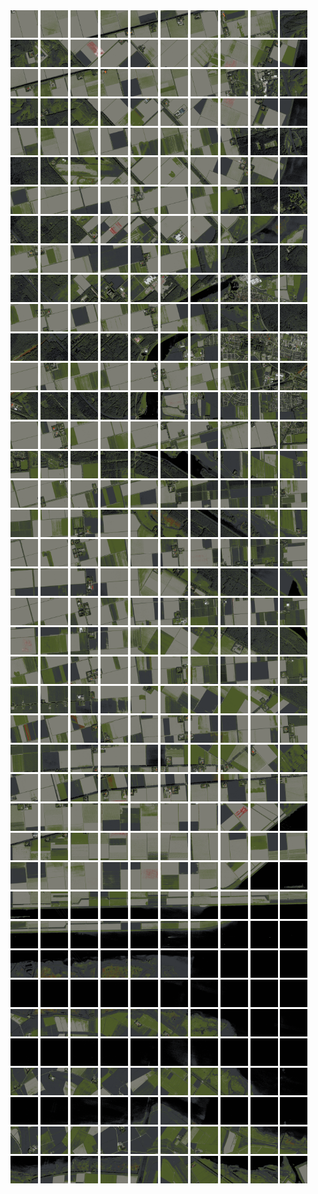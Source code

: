 <html>
<div>
<img src="https://github.com/HakkaTjakka/NL_TILE_MAP/blob/main/18/634/-1056/r.6340.-10560.png" height="44" width="44">
<img src="https://github.com/HakkaTjakka/NL_TILE_MAP/blob/main/18/634/-1056/r.6341.-10560.png" height="44" width="44">
<img src="https://github.com/HakkaTjakka/NL_TILE_MAP/blob/main/18/634/-1056/r.6342.-10560.png" height="44" width="44">
<img src="https://github.com/HakkaTjakka/NL_TILE_MAP/blob/main/18/634/-1056/r.6343.-10560.png" height="44" width="44">
<img src="https://github.com/HakkaTjakka/NL_TILE_MAP/blob/main/18/634/-1056/r.6344.-10560.png" height="44" width="44">
<img src="https://github.com/HakkaTjakka/NL_TILE_MAP/blob/main/18/634/-1056/r.6345.-10560.png" height="44" width="44">
<img src="https://github.com/HakkaTjakka/NL_TILE_MAP/blob/main/18/634/-1056/r.6346.-10560.png" height="44" width="44">
<img src="https://github.com/HakkaTjakka/NL_TILE_MAP/blob/main/18/634/-1056/r.6347.-10560.png" height="44" width="44">
<img src="https://github.com/HakkaTjakka/NL_TILE_MAP/blob/main/18/634/-1056/r.6348.-10560.png" height="44" width="44">
<img src="https://github.com/HakkaTjakka/NL_TILE_MAP/blob/main/18/634/-1056/r.6349.-10560.png" height="44" width="44">
<img src="https://github.com/HakkaTjakka/NL_TILE_MAP/blob/main/18/635/-1056/r.6350.-10560.png" height="44" width="44">
<img src="https://github.com/HakkaTjakka/NL_TILE_MAP/blob/main/18/635/-1056/r.6351.-10560.png" height="44" width="44">
<img src="https://github.com/HakkaTjakka/NL_TILE_MAP/blob/main/18/635/-1056/r.6352.-10560.png" height="44" width="44">
<img src="https://github.com/HakkaTjakka/NL_TILE_MAP/blob/main/18/635/-1056/r.6353.-10560.png" height="44" width="44">
<img src="https://github.com/HakkaTjakka/NL_TILE_MAP/blob/main/18/635/-1056/r.6354.-10560.png" height="44" width="44">
<img src="https://github.com/HakkaTjakka/NL_TILE_MAP/blob/main/18/635/-1056/r.6355.-10560.png" height="44" width="44">
<img src="https://github.com/HakkaTjakka/NL_TILE_MAP/blob/main/18/635/-1056/r.6356.-10560.png" height="44" width="44">
<img src="https://github.com/HakkaTjakka/NL_TILE_MAP/blob/main/18/635/-1056/r.6357.-10560.png" height="44" width="44">
<img src="https://github.com/HakkaTjakka/NL_TILE_MAP/blob/main/18/635/-1056/r.6358.-10560.png" height="44" width="44">
<img src="https://github.com/HakkaTjakka/NL_TILE_MAP/blob/main/18/635/-1056/r.6359.-10560.png" height="44" width="44">
<br>
<img src="https://github.com/HakkaTjakka/NL_TILE_MAP/blob/main/18/634/-1056/r.6340.-10559.png" height="44" width="44">
<img src="https://github.com/HakkaTjakka/NL_TILE_MAP/blob/main/18/634/-1056/r.6341.-10559.png" height="44" width="44">
<img src="https://github.com/HakkaTjakka/NL_TILE_MAP/blob/main/18/634/-1056/r.6342.-10559.png" height="44" width="44">
<img src="https://github.com/HakkaTjakka/NL_TILE_MAP/blob/main/18/634/-1056/r.6343.-10559.png" height="44" width="44">
<img src="https://github.com/HakkaTjakka/NL_TILE_MAP/blob/main/18/634/-1056/r.6344.-10559.png" height="44" width="44">
<img src="https://github.com/HakkaTjakka/NL_TILE_MAP/blob/main/18/634/-1056/r.6345.-10559.png" height="44" width="44">
<img src="https://github.com/HakkaTjakka/NL_TILE_MAP/blob/main/18/634/-1056/r.6346.-10559.png" height="44" width="44">
<img src="https://github.com/HakkaTjakka/NL_TILE_MAP/blob/main/18/634/-1056/r.6347.-10559.png" height="44" width="44">
<img src="https://github.com/HakkaTjakka/NL_TILE_MAP/blob/main/18/634/-1056/r.6348.-10559.png" height="44" width="44">
<img src="https://github.com/HakkaTjakka/NL_TILE_MAP/blob/main/18/634/-1056/r.6349.-10559.png" height="44" width="44">
<img src="https://github.com/HakkaTjakka/NL_TILE_MAP/blob/main/18/635/-1056/r.6350.-10559.png" height="44" width="44">
<img src="https://github.com/HakkaTjakka/NL_TILE_MAP/blob/main/18/635/-1056/r.6351.-10559.png" height="44" width="44">
<img src="https://github.com/HakkaTjakka/NL_TILE_MAP/blob/main/18/635/-1056/r.6352.-10559.png" height="44" width="44">
<img src="https://github.com/HakkaTjakka/NL_TILE_MAP/blob/main/18/635/-1056/r.6353.-10559.png" height="44" width="44">
<img src="https://github.com/HakkaTjakka/NL_TILE_MAP/blob/main/18/635/-1056/r.6354.-10559.png" height="44" width="44">
<img src="https://github.com/HakkaTjakka/NL_TILE_MAP/blob/main/18/635/-1056/r.6355.-10559.png" height="44" width="44">
<img src="https://github.com/HakkaTjakka/NL_TILE_MAP/blob/main/18/635/-1056/r.6356.-10559.png" height="44" width="44">
<img src="https://github.com/HakkaTjakka/NL_TILE_MAP/blob/main/18/635/-1056/r.6357.-10559.png" height="44" width="44">
<img src="https://github.com/HakkaTjakka/NL_TILE_MAP/blob/main/18/635/-1056/r.6358.-10559.png" height="44" width="44">
<img src="https://github.com/HakkaTjakka/NL_TILE_MAP/blob/main/18/635/-1056/r.6359.-10559.png" height="44" width="44">
<br>
<img src="https://github.com/HakkaTjakka/NL_TILE_MAP/blob/main/18/634/-1056/r.6340.-10558.png" height="44" width="44">
<img src="https://github.com/HakkaTjakka/NL_TILE_MAP/blob/main/18/634/-1056/r.6341.-10558.png" height="44" width="44">
<img src="https://github.com/HakkaTjakka/NL_TILE_MAP/blob/main/18/634/-1056/r.6342.-10558.png" height="44" width="44">
<img src="https://github.com/HakkaTjakka/NL_TILE_MAP/blob/main/18/634/-1056/r.6343.-10558.png" height="44" width="44">
<img src="https://github.com/HakkaTjakka/NL_TILE_MAP/blob/main/18/634/-1056/r.6344.-10558.png" height="44" width="44">
<img src="https://github.com/HakkaTjakka/NL_TILE_MAP/blob/main/18/634/-1056/r.6345.-10558.png" height="44" width="44">
<img src="https://github.com/HakkaTjakka/NL_TILE_MAP/blob/main/18/634/-1056/r.6346.-10558.png" height="44" width="44">
<img src="https://github.com/HakkaTjakka/NL_TILE_MAP/blob/main/18/634/-1056/r.6347.-10558.png" height="44" width="44">
<img src="https://github.com/HakkaTjakka/NL_TILE_MAP/blob/main/18/634/-1056/r.6348.-10558.png" height="44" width="44">
<img src="https://github.com/HakkaTjakka/NL_TILE_MAP/blob/main/18/634/-1056/r.6349.-10558.png" height="44" width="44">
<img src="https://github.com/HakkaTjakka/NL_TILE_MAP/blob/main/18/635/-1056/r.6350.-10558.png" height="44" width="44">
<img src="https://github.com/HakkaTjakka/NL_TILE_MAP/blob/main/18/635/-1056/r.6351.-10558.png" height="44" width="44">
<img src="https://github.com/HakkaTjakka/NL_TILE_MAP/blob/main/18/635/-1056/r.6352.-10558.png" height="44" width="44">
<img src="https://github.com/HakkaTjakka/NL_TILE_MAP/blob/main/18/635/-1056/r.6353.-10558.png" height="44" width="44">
<img src="https://github.com/HakkaTjakka/NL_TILE_MAP/blob/main/18/635/-1056/r.6354.-10558.png" height="44" width="44">
<img src="https://github.com/HakkaTjakka/NL_TILE_MAP/blob/main/18/635/-1056/r.6355.-10558.png" height="44" width="44">
<img src="https://github.com/HakkaTjakka/NL_TILE_MAP/blob/main/18/635/-1056/r.6356.-10558.png" height="44" width="44">
<img src="https://github.com/HakkaTjakka/NL_TILE_MAP/blob/main/18/635/-1056/r.6357.-10558.png" height="44" width="44">
<img src="https://github.com/HakkaTjakka/NL_TILE_MAP/blob/main/18/635/-1056/r.6358.-10558.png" height="44" width="44">
<img src="https://github.com/HakkaTjakka/NL_TILE_MAP/blob/main/18/635/-1056/r.6359.-10558.png" height="44" width="44">
<br>
<img src="https://github.com/HakkaTjakka/NL_TILE_MAP/blob/main/18/634/-1056/r.6340.-10557.png" height="44" width="44">
<img src="https://github.com/HakkaTjakka/NL_TILE_MAP/blob/main/18/634/-1056/r.6341.-10557.png" height="44" width="44">
<img src="https://github.com/HakkaTjakka/NL_TILE_MAP/blob/main/18/634/-1056/r.6342.-10557.png" height="44" width="44">
<img src="https://github.com/HakkaTjakka/NL_TILE_MAP/blob/main/18/634/-1056/r.6343.-10557.png" height="44" width="44">
<img src="https://github.com/HakkaTjakka/NL_TILE_MAP/blob/main/18/634/-1056/r.6344.-10557.png" height="44" width="44">
<img src="https://github.com/HakkaTjakka/NL_TILE_MAP/blob/main/18/634/-1056/r.6345.-10557.png" height="44" width="44">
<img src="https://github.com/HakkaTjakka/NL_TILE_MAP/blob/main/18/634/-1056/r.6346.-10557.png" height="44" width="44">
<img src="https://github.com/HakkaTjakka/NL_TILE_MAP/blob/main/18/634/-1056/r.6347.-10557.png" height="44" width="44">
<img src="https://github.com/HakkaTjakka/NL_TILE_MAP/blob/main/18/634/-1056/r.6348.-10557.png" height="44" width="44">
<img src="https://github.com/HakkaTjakka/NL_TILE_MAP/blob/main/18/634/-1056/r.6349.-10557.png" height="44" width="44">
<img src="https://github.com/HakkaTjakka/NL_TILE_MAP/blob/main/18/635/-1056/r.6350.-10557.png" height="44" width="44">
<img src="https://github.com/HakkaTjakka/NL_TILE_MAP/blob/main/18/635/-1056/r.6351.-10557.png" height="44" width="44">
<img src="https://github.com/HakkaTjakka/NL_TILE_MAP/blob/main/18/635/-1056/r.6352.-10557.png" height="44" width="44">
<img src="https://github.com/HakkaTjakka/NL_TILE_MAP/blob/main/18/635/-1056/r.6353.-10557.png" height="44" width="44">
<img src="https://github.com/HakkaTjakka/NL_TILE_MAP/blob/main/18/635/-1056/r.6354.-10557.png" height="44" width="44">
<img src="https://github.com/HakkaTjakka/NL_TILE_MAP/blob/main/18/635/-1056/r.6355.-10557.png" height="44" width="44">
<img src="https://github.com/HakkaTjakka/NL_TILE_MAP/blob/main/18/635/-1056/r.6356.-10557.png" height="44" width="44">
<img src="https://github.com/HakkaTjakka/NL_TILE_MAP/blob/main/18/635/-1056/r.6357.-10557.png" height="44" width="44">
<img src="https://github.com/HakkaTjakka/NL_TILE_MAP/blob/main/18/635/-1056/r.6358.-10557.png" height="44" width="44">
<img src="https://github.com/HakkaTjakka/NL_TILE_MAP/blob/main/18/635/-1056/r.6359.-10557.png" height="44" width="44">
<br>
<img src="https://github.com/HakkaTjakka/NL_TILE_MAP/blob/main/18/634/-1056/r.6340.-10556.png" height="44" width="44">
<img src="https://github.com/HakkaTjakka/NL_TILE_MAP/blob/main/18/634/-1056/r.6341.-10556.png" height="44" width="44">
<img src="https://github.com/HakkaTjakka/NL_TILE_MAP/blob/main/18/634/-1056/r.6342.-10556.png" height="44" width="44">
<img src="https://github.com/HakkaTjakka/NL_TILE_MAP/blob/main/18/634/-1056/r.6343.-10556.png" height="44" width="44">
<img src="https://github.com/HakkaTjakka/NL_TILE_MAP/blob/main/18/634/-1056/r.6344.-10556.png" height="44" width="44">
<img src="https://github.com/HakkaTjakka/NL_TILE_MAP/blob/main/18/634/-1056/r.6345.-10556.png" height="44" width="44">
<img src="https://github.com/HakkaTjakka/NL_TILE_MAP/blob/main/18/634/-1056/r.6346.-10556.png" height="44" width="44">
<img src="https://github.com/HakkaTjakka/NL_TILE_MAP/blob/main/18/634/-1056/r.6347.-10556.png" height="44" width="44">
<img src="https://github.com/HakkaTjakka/NL_TILE_MAP/blob/main/18/634/-1056/r.6348.-10556.png" height="44" width="44">
<img src="https://github.com/HakkaTjakka/NL_TILE_MAP/blob/main/18/634/-1056/r.6349.-10556.png" height="44" width="44">
<img src="https://github.com/HakkaTjakka/NL_TILE_MAP/blob/main/18/635/-1056/r.6350.-10556.png" height="44" width="44">
<img src="https://github.com/HakkaTjakka/NL_TILE_MAP/blob/main/18/635/-1056/r.6351.-10556.png" height="44" width="44">
<img src="https://github.com/HakkaTjakka/NL_TILE_MAP/blob/main/18/635/-1056/r.6352.-10556.png" height="44" width="44">
<img src="https://github.com/HakkaTjakka/NL_TILE_MAP/blob/main/18/635/-1056/r.6353.-10556.png" height="44" width="44">
<img src="https://github.com/HakkaTjakka/NL_TILE_MAP/blob/main/18/635/-1056/r.6354.-10556.png" height="44" width="44">
<img src="https://github.com/HakkaTjakka/NL_TILE_MAP/blob/main/18/635/-1056/r.6355.-10556.png" height="44" width="44">
<img src="https://github.com/HakkaTjakka/NL_TILE_MAP/blob/main/18/635/-1056/r.6356.-10556.png" height="44" width="44">
<img src="https://github.com/HakkaTjakka/NL_TILE_MAP/blob/main/18/635/-1056/r.6357.-10556.png" height="44" width="44">
<img src="https://github.com/HakkaTjakka/NL_TILE_MAP/blob/main/18/635/-1056/r.6358.-10556.png" height="44" width="44">
<img src="https://github.com/HakkaTjakka/NL_TILE_MAP/blob/main/18/635/-1056/r.6359.-10556.png" height="44" width="44">
<br>
<img src="https://github.com/HakkaTjakka/NL_TILE_MAP/blob/main/18/634/-1056/r.6340.-10555.png" height="44" width="44">
<img src="https://github.com/HakkaTjakka/NL_TILE_MAP/blob/main/18/634/-1056/r.6341.-10555.png" height="44" width="44">
<img src="https://github.com/HakkaTjakka/NL_TILE_MAP/blob/main/18/634/-1056/r.6342.-10555.png" height="44" width="44">
<img src="https://github.com/HakkaTjakka/NL_TILE_MAP/blob/main/18/634/-1056/r.6343.-10555.png" height="44" width="44">
<img src="https://github.com/HakkaTjakka/NL_TILE_MAP/blob/main/18/634/-1056/r.6344.-10555.png" height="44" width="44">
<img src="https://github.com/HakkaTjakka/NL_TILE_MAP/blob/main/18/634/-1056/r.6345.-10555.png" height="44" width="44">
<img src="https://github.com/HakkaTjakka/NL_TILE_MAP/blob/main/18/634/-1056/r.6346.-10555.png" height="44" width="44">
<img src="https://github.com/HakkaTjakka/NL_TILE_MAP/blob/main/18/634/-1056/r.6347.-10555.png" height="44" width="44">
<img src="https://github.com/HakkaTjakka/NL_TILE_MAP/blob/main/18/634/-1056/r.6348.-10555.png" height="44" width="44">
<img src="https://github.com/HakkaTjakka/NL_TILE_MAP/blob/main/18/634/-1056/r.6349.-10555.png" height="44" width="44">
<img src="https://github.com/HakkaTjakka/NL_TILE_MAP/blob/main/18/635/-1056/r.6350.-10555.png" height="44" width="44">
<img src="https://github.com/HakkaTjakka/NL_TILE_MAP/blob/main/18/635/-1056/r.6351.-10555.png" height="44" width="44">
<img src="https://github.com/HakkaTjakka/NL_TILE_MAP/blob/main/18/635/-1056/r.6352.-10555.png" height="44" width="44">
<img src="https://github.com/HakkaTjakka/NL_TILE_MAP/blob/main/18/635/-1056/r.6353.-10555.png" height="44" width="44">
<img src="https://github.com/HakkaTjakka/NL_TILE_MAP/blob/main/18/635/-1056/r.6354.-10555.png" height="44" width="44">
<img src="https://github.com/HakkaTjakka/NL_TILE_MAP/blob/main/18/635/-1056/r.6355.-10555.png" height="44" width="44">
<img src="https://github.com/HakkaTjakka/NL_TILE_MAP/blob/main/18/635/-1056/r.6356.-10555.png" height="44" width="44">
<img src="https://github.com/HakkaTjakka/NL_TILE_MAP/blob/main/18/635/-1056/r.6357.-10555.png" height="44" width="44">
<img src="https://github.com/HakkaTjakka/NL_TILE_MAP/blob/main/18/635/-1056/r.6358.-10555.png" height="44" width="44">
<img src="https://github.com/HakkaTjakka/NL_TILE_MAP/blob/main/18/635/-1056/r.6359.-10555.png" height="44" width="44">
<br>
<img src="https://github.com/HakkaTjakka/NL_TILE_MAP/blob/main/18/634/-1056/r.6340.-10554.png" height="44" width="44">
<img src="https://github.com/HakkaTjakka/NL_TILE_MAP/blob/main/18/634/-1056/r.6341.-10554.png" height="44" width="44">
<img src="https://github.com/HakkaTjakka/NL_TILE_MAP/blob/main/18/634/-1056/r.6342.-10554.png" height="44" width="44">
<img src="https://github.com/HakkaTjakka/NL_TILE_MAP/blob/main/18/634/-1056/r.6343.-10554.png" height="44" width="44">
<img src="https://github.com/HakkaTjakka/NL_TILE_MAP/blob/main/18/634/-1056/r.6344.-10554.png" height="44" width="44">
<img src="https://github.com/HakkaTjakka/NL_TILE_MAP/blob/main/18/634/-1056/r.6345.-10554.png" height="44" width="44">
<img src="https://github.com/HakkaTjakka/NL_TILE_MAP/blob/main/18/634/-1056/r.6346.-10554.png" height="44" width="44">
<img src="https://github.com/HakkaTjakka/NL_TILE_MAP/blob/main/18/634/-1056/r.6347.-10554.png" height="44" width="44">
<img src="https://github.com/HakkaTjakka/NL_TILE_MAP/blob/main/18/634/-1056/r.6348.-10554.png" height="44" width="44">
<img src="https://github.com/HakkaTjakka/NL_TILE_MAP/blob/main/18/634/-1056/r.6349.-10554.png" height="44" width="44">
<img src="https://github.com/HakkaTjakka/NL_TILE_MAP/blob/main/18/635/-1056/r.6350.-10554.png" height="44" width="44">
<img src="https://github.com/HakkaTjakka/NL_TILE_MAP/blob/main/18/635/-1056/r.6351.-10554.png" height="44" width="44">
<img src="https://github.com/HakkaTjakka/NL_TILE_MAP/blob/main/18/635/-1056/r.6352.-10554.png" height="44" width="44">
<img src="https://github.com/HakkaTjakka/NL_TILE_MAP/blob/main/18/635/-1056/r.6353.-10554.png" height="44" width="44">
<img src="https://github.com/HakkaTjakka/NL_TILE_MAP/blob/main/18/635/-1056/r.6354.-10554.png" height="44" width="44">
<img src="https://github.com/HakkaTjakka/NL_TILE_MAP/blob/main/18/635/-1056/r.6355.-10554.png" height="44" width="44">
<img src="https://github.com/HakkaTjakka/NL_TILE_MAP/blob/main/18/635/-1056/r.6356.-10554.png" height="44" width="44">
<img src="https://github.com/HakkaTjakka/NL_TILE_MAP/blob/main/18/635/-1056/r.6357.-10554.png" height="44" width="44">
<img src="https://github.com/HakkaTjakka/NL_TILE_MAP/blob/main/18/635/-1056/r.6358.-10554.png" height="44" width="44">
<img src="https://github.com/HakkaTjakka/NL_TILE_MAP/blob/main/18/635/-1056/r.6359.-10554.png" height="44" width="44">
<br>
<img src="https://github.com/HakkaTjakka/NL_TILE_MAP/blob/main/18/634/-1056/r.6340.-10553.png" height="44" width="44">
<img src="https://github.com/HakkaTjakka/NL_TILE_MAP/blob/main/18/634/-1056/r.6341.-10553.png" height="44" width="44">
<img src="https://github.com/HakkaTjakka/NL_TILE_MAP/blob/main/18/634/-1056/r.6342.-10553.png" height="44" width="44">
<img src="https://github.com/HakkaTjakka/NL_TILE_MAP/blob/main/18/634/-1056/r.6343.-10553.png" height="44" width="44">
<img src="https://github.com/HakkaTjakka/NL_TILE_MAP/blob/main/18/634/-1056/r.6344.-10553.png" height="44" width="44">
<img src="https://github.com/HakkaTjakka/NL_TILE_MAP/blob/main/18/634/-1056/r.6345.-10553.png" height="44" width="44">
<img src="https://github.com/HakkaTjakka/NL_TILE_MAP/blob/main/18/634/-1056/r.6346.-10553.png" height="44" width="44">
<img src="https://github.com/HakkaTjakka/NL_TILE_MAP/blob/main/18/634/-1056/r.6347.-10553.png" height="44" width="44">
<img src="https://github.com/HakkaTjakka/NL_TILE_MAP/blob/main/18/634/-1056/r.6348.-10553.png" height="44" width="44">
<img src="https://github.com/HakkaTjakka/NL_TILE_MAP/blob/main/18/634/-1056/r.6349.-10553.png" height="44" width="44">
<img src="https://github.com/HakkaTjakka/NL_TILE_MAP/blob/main/18/635/-1056/r.6350.-10553.png" height="44" width="44">
<img src="https://github.com/HakkaTjakka/NL_TILE_MAP/blob/main/18/635/-1056/r.6351.-10553.png" height="44" width="44">
<img src="https://github.com/HakkaTjakka/NL_TILE_MAP/blob/main/18/635/-1056/r.6352.-10553.png" height="44" width="44">
<img src="https://github.com/HakkaTjakka/NL_TILE_MAP/blob/main/18/635/-1056/r.6353.-10553.png" height="44" width="44">
<img src="https://github.com/HakkaTjakka/NL_TILE_MAP/blob/main/18/635/-1056/r.6354.-10553.png" height="44" width="44">
<img src="https://github.com/HakkaTjakka/NL_TILE_MAP/blob/main/18/635/-1056/r.6355.-10553.png" height="44" width="44">
<img src="https://github.com/HakkaTjakka/NL_TILE_MAP/blob/main/18/635/-1056/r.6356.-10553.png" height="44" width="44">
<img src="https://github.com/HakkaTjakka/NL_TILE_MAP/blob/main/18/635/-1056/r.6357.-10553.png" height="44" width="44">
<img src="https://github.com/HakkaTjakka/NL_TILE_MAP/blob/main/18/635/-1056/r.6358.-10553.png" height="44" width="44">
<img src="https://github.com/HakkaTjakka/NL_TILE_MAP/blob/main/18/635/-1056/r.6359.-10553.png" height="44" width="44">
<br>
<img src="https://github.com/HakkaTjakka/NL_TILE_MAP/blob/main/18/634/-1056/r.6340.-10552.png" height="44" width="44">
<img src="https://github.com/HakkaTjakka/NL_TILE_MAP/blob/main/18/634/-1056/r.6341.-10552.png" height="44" width="44">
<img src="https://github.com/HakkaTjakka/NL_TILE_MAP/blob/main/18/634/-1056/r.6342.-10552.png" height="44" width="44">
<img src="https://github.com/HakkaTjakka/NL_TILE_MAP/blob/main/18/634/-1056/r.6343.-10552.png" height="44" width="44">
<img src="https://github.com/HakkaTjakka/NL_TILE_MAP/blob/main/18/634/-1056/r.6344.-10552.png" height="44" width="44">
<img src="https://github.com/HakkaTjakka/NL_TILE_MAP/blob/main/18/634/-1056/r.6345.-10552.png" height="44" width="44">
<img src="https://github.com/HakkaTjakka/NL_TILE_MAP/blob/main/18/634/-1056/r.6346.-10552.png" height="44" width="44">
<img src="https://github.com/HakkaTjakka/NL_TILE_MAP/blob/main/18/634/-1056/r.6347.-10552.png" height="44" width="44">
<img src="https://github.com/HakkaTjakka/NL_TILE_MAP/blob/main/18/634/-1056/r.6348.-10552.png" height="44" width="44">
<img src="https://github.com/HakkaTjakka/NL_TILE_MAP/blob/main/18/634/-1056/r.6349.-10552.png" height="44" width="44">
<img src="https://github.com/HakkaTjakka/NL_TILE_MAP/blob/main/18/635/-1056/r.6350.-10552.png" height="44" width="44">
<img src="https://github.com/HakkaTjakka/NL_TILE_MAP/blob/main/18/635/-1056/r.6351.-10552.png" height="44" width="44">
<img src="https://github.com/HakkaTjakka/NL_TILE_MAP/blob/main/18/635/-1056/r.6352.-10552.png" height="44" width="44">
<img src="https://github.com/HakkaTjakka/NL_TILE_MAP/blob/main/18/635/-1056/r.6353.-10552.png" height="44" width="44">
<img src="https://github.com/HakkaTjakka/NL_TILE_MAP/blob/main/18/635/-1056/r.6354.-10552.png" height="44" width="44">
<img src="https://github.com/HakkaTjakka/NL_TILE_MAP/blob/main/18/635/-1056/r.6355.-10552.png" height="44" width="44">
<img src="https://github.com/HakkaTjakka/NL_TILE_MAP/blob/main/18/635/-1056/r.6356.-10552.png" height="44" width="44">
<img src="https://github.com/HakkaTjakka/NL_TILE_MAP/blob/main/18/635/-1056/r.6357.-10552.png" height="44" width="44">
<img src="https://github.com/HakkaTjakka/NL_TILE_MAP/blob/main/18/635/-1056/r.6358.-10552.png" height="44" width="44">
<img src="https://github.com/HakkaTjakka/NL_TILE_MAP/blob/main/18/635/-1056/r.6359.-10552.png" height="44" width="44">
<br>
<img src="https://github.com/HakkaTjakka/NL_TILE_MAP/blob/main/18/634/-1056/r.6340.-10551.png" height="44" width="44">
<img src="https://github.com/HakkaTjakka/NL_TILE_MAP/blob/main/18/634/-1056/r.6341.-10551.png" height="44" width="44">
<img src="https://github.com/HakkaTjakka/NL_TILE_MAP/blob/main/18/634/-1056/r.6342.-10551.png" height="44" width="44">
<img src="https://github.com/HakkaTjakka/NL_TILE_MAP/blob/main/18/634/-1056/r.6343.-10551.png" height="44" width="44">
<img src="https://github.com/HakkaTjakka/NL_TILE_MAP/blob/main/18/634/-1056/r.6344.-10551.png" height="44" width="44">
<img src="https://github.com/HakkaTjakka/NL_TILE_MAP/blob/main/18/634/-1056/r.6345.-10551.png" height="44" width="44">
<img src="https://github.com/HakkaTjakka/NL_TILE_MAP/blob/main/18/634/-1056/r.6346.-10551.png" height="44" width="44">
<img src="https://github.com/HakkaTjakka/NL_TILE_MAP/blob/main/18/634/-1056/r.6347.-10551.png" height="44" width="44">
<img src="https://github.com/HakkaTjakka/NL_TILE_MAP/blob/main/18/634/-1056/r.6348.-10551.png" height="44" width="44">
<img src="https://github.com/HakkaTjakka/NL_TILE_MAP/blob/main/18/634/-1056/r.6349.-10551.png" height="44" width="44">
<img src="https://github.com/HakkaTjakka/NL_TILE_MAP/blob/main/18/635/-1056/r.6350.-10551.png" height="44" width="44">
<img src="https://github.com/HakkaTjakka/NL_TILE_MAP/blob/main/18/635/-1056/r.6351.-10551.png" height="44" width="44">
<img src="https://github.com/HakkaTjakka/NL_TILE_MAP/blob/main/18/635/-1056/r.6352.-10551.png" height="44" width="44">
<img src="https://github.com/HakkaTjakka/NL_TILE_MAP/blob/main/18/635/-1056/r.6353.-10551.png" height="44" width="44">
<img src="https://github.com/HakkaTjakka/NL_TILE_MAP/blob/main/18/635/-1056/r.6354.-10551.png" height="44" width="44">
<img src="https://github.com/HakkaTjakka/NL_TILE_MAP/blob/main/18/635/-1056/r.6355.-10551.png" height="44" width="44">
<img src="https://github.com/HakkaTjakka/NL_TILE_MAP/blob/main/18/635/-1056/r.6356.-10551.png" height="44" width="44">
<img src="https://github.com/HakkaTjakka/NL_TILE_MAP/blob/main/18/635/-1056/r.6357.-10551.png" height="44" width="44">
<img src="https://github.com/HakkaTjakka/NL_TILE_MAP/blob/main/18/635/-1056/r.6358.-10551.png" height="44" width="44">
<img src="https://github.com/HakkaTjakka/NL_TILE_MAP/blob/main/18/635/-1056/r.6359.-10551.png" height="44" width="44">
<br>
<img src="https://github.com/HakkaTjakka/NL_TILE_MAP/blob/main/18/634/-1055/r.6340.-10550.png" height="44" width="44">
<img src="https://github.com/HakkaTjakka/NL_TILE_MAP/blob/main/18/634/-1055/r.6341.-10550.png" height="44" width="44">
<img src="https://github.com/HakkaTjakka/NL_TILE_MAP/blob/main/18/634/-1055/r.6342.-10550.png" height="44" width="44">
<img src="https://github.com/HakkaTjakka/NL_TILE_MAP/blob/main/18/634/-1055/r.6343.-10550.png" height="44" width="44">
<img src="https://github.com/HakkaTjakka/NL_TILE_MAP/blob/main/18/634/-1055/r.6344.-10550.png" height="44" width="44">
<img src="https://github.com/HakkaTjakka/NL_TILE_MAP/blob/main/18/634/-1055/r.6345.-10550.png" height="44" width="44">
<img src="https://github.com/HakkaTjakka/NL_TILE_MAP/blob/main/18/634/-1055/r.6346.-10550.png" height="44" width="44">
<img src="https://github.com/HakkaTjakka/NL_TILE_MAP/blob/main/18/634/-1055/r.6347.-10550.png" height="44" width="44">
<img src="https://github.com/HakkaTjakka/NL_TILE_MAP/blob/main/18/634/-1055/r.6348.-10550.png" height="44" width="44">
<img src="https://github.com/HakkaTjakka/NL_TILE_MAP/blob/main/18/634/-1055/r.6349.-10550.png" height="44" width="44">
<img src="https://github.com/HakkaTjakka/NL_TILE_MAP/blob/main/18/635/-1055/r.6350.-10550.png" height="44" width="44">
<img src="https://github.com/HakkaTjakka/NL_TILE_MAP/blob/main/18/635/-1055/r.6351.-10550.png" height="44" width="44">
<img src="https://github.com/HakkaTjakka/NL_TILE_MAP/blob/main/18/635/-1055/r.6352.-10550.png" height="44" width="44">
<img src="https://github.com/HakkaTjakka/NL_TILE_MAP/blob/main/18/635/-1055/r.6353.-10550.png" height="44" width="44">
<img src="https://github.com/HakkaTjakka/NL_TILE_MAP/blob/main/18/635/-1055/r.6354.-10550.png" height="44" width="44">
<img src="https://github.com/HakkaTjakka/NL_TILE_MAP/blob/main/18/635/-1055/r.6355.-10550.png" height="44" width="44">
<img src="https://github.com/HakkaTjakka/NL_TILE_MAP/blob/main/18/635/-1055/r.6356.-10550.png" height="44" width="44">
<img src="https://github.com/HakkaTjakka/NL_TILE_MAP/blob/main/18/635/-1055/r.6357.-10550.png" height="44" width="44">
<img src="https://github.com/HakkaTjakka/NL_TILE_MAP/blob/main/18/635/-1055/r.6358.-10550.png" height="44" width="44">
<img src="https://github.com/HakkaTjakka/NL_TILE_MAP/blob/main/18/635/-1055/r.6359.-10550.png" height="44" width="44">
<br>
<img src="https://github.com/HakkaTjakka/NL_TILE_MAP/blob/main/18/634/-1055/r.6340.-10549.png" height="44" width="44">
<img src="https://github.com/HakkaTjakka/NL_TILE_MAP/blob/main/18/634/-1055/r.6341.-10549.png" height="44" width="44">
<img src="https://github.com/HakkaTjakka/NL_TILE_MAP/blob/main/18/634/-1055/r.6342.-10549.png" height="44" width="44">
<img src="https://github.com/HakkaTjakka/NL_TILE_MAP/blob/main/18/634/-1055/r.6343.-10549.png" height="44" width="44">
<img src="https://github.com/HakkaTjakka/NL_TILE_MAP/blob/main/18/634/-1055/r.6344.-10549.png" height="44" width="44">
<img src="https://github.com/HakkaTjakka/NL_TILE_MAP/blob/main/18/634/-1055/r.6345.-10549.png" height="44" width="44">
<img src="https://github.com/HakkaTjakka/NL_TILE_MAP/blob/main/18/634/-1055/r.6346.-10549.png" height="44" width="44">
<img src="https://github.com/HakkaTjakka/NL_TILE_MAP/blob/main/18/634/-1055/r.6347.-10549.png" height="44" width="44">
<img src="https://github.com/HakkaTjakka/NL_TILE_MAP/blob/main/18/634/-1055/r.6348.-10549.png" height="44" width="44">
<img src="https://github.com/HakkaTjakka/NL_TILE_MAP/blob/main/18/634/-1055/r.6349.-10549.png" height="44" width="44">
<img src="https://github.com/HakkaTjakka/NL_TILE_MAP/blob/main/18/635/-1055/r.6350.-10549.png" height="44" width="44">
<img src="https://github.com/HakkaTjakka/NL_TILE_MAP/blob/main/18/635/-1055/r.6351.-10549.png" height="44" width="44">
<img src="https://github.com/HakkaTjakka/NL_TILE_MAP/blob/main/18/635/-1055/r.6352.-10549.png" height="44" width="44">
<img src="https://github.com/HakkaTjakka/NL_TILE_MAP/blob/main/18/635/-1055/r.6353.-10549.png" height="44" width="44">
<img src="https://github.com/HakkaTjakka/NL_TILE_MAP/blob/main/18/635/-1055/r.6354.-10549.png" height="44" width="44">
<img src="https://github.com/HakkaTjakka/NL_TILE_MAP/blob/main/18/635/-1055/r.6355.-10549.png" height="44" width="44">
<img src="https://github.com/HakkaTjakka/NL_TILE_MAP/blob/main/18/635/-1055/r.6356.-10549.png" height="44" width="44">
<img src="https://github.com/HakkaTjakka/NL_TILE_MAP/blob/main/18/635/-1055/r.6357.-10549.png" height="44" width="44">
<img src="https://github.com/HakkaTjakka/NL_TILE_MAP/blob/main/18/635/-1055/r.6358.-10549.png" height="44" width="44">
<img src="https://github.com/HakkaTjakka/NL_TILE_MAP/blob/main/18/635/-1055/r.6359.-10549.png" height="44" width="44">
<br>
<img src="https://github.com/HakkaTjakka/NL_TILE_MAP/blob/main/18/634/-1055/r.6340.-10548.png" height="44" width="44">
<img src="https://github.com/HakkaTjakka/NL_TILE_MAP/blob/main/18/634/-1055/r.6341.-10548.png" height="44" width="44">
<img src="https://github.com/HakkaTjakka/NL_TILE_MAP/blob/main/18/634/-1055/r.6342.-10548.png" height="44" width="44">
<img src="https://github.com/HakkaTjakka/NL_TILE_MAP/blob/main/18/634/-1055/r.6343.-10548.png" height="44" width="44">
<img src="https://github.com/HakkaTjakka/NL_TILE_MAP/blob/main/18/634/-1055/r.6344.-10548.png" height="44" width="44">
<img src="https://github.com/HakkaTjakka/NL_TILE_MAP/blob/main/18/634/-1055/r.6345.-10548.png" height="44" width="44">
<img src="https://github.com/HakkaTjakka/NL_TILE_MAP/blob/main/18/634/-1055/r.6346.-10548.png" height="44" width="44">
<img src="https://github.com/HakkaTjakka/NL_TILE_MAP/blob/main/18/634/-1055/r.6347.-10548.png" height="44" width="44">
<img src="https://github.com/HakkaTjakka/NL_TILE_MAP/blob/main/18/634/-1055/r.6348.-10548.png" height="44" width="44">
<img src="https://github.com/HakkaTjakka/NL_TILE_MAP/blob/main/18/634/-1055/r.6349.-10548.png" height="44" width="44">
<img src="https://github.com/HakkaTjakka/NL_TILE_MAP/blob/main/18/635/-1055/r.6350.-10548.png" height="44" width="44">
<img src="https://github.com/HakkaTjakka/NL_TILE_MAP/blob/main/18/635/-1055/r.6351.-10548.png" height="44" width="44">
<img src="https://github.com/HakkaTjakka/NL_TILE_MAP/blob/main/18/635/-1055/r.6352.-10548.png" height="44" width="44">
<img src="https://github.com/HakkaTjakka/NL_TILE_MAP/blob/main/18/635/-1055/r.6353.-10548.png" height="44" width="44">
<img src="https://github.com/HakkaTjakka/NL_TILE_MAP/blob/main/18/635/-1055/r.6354.-10548.png" height="44" width="44">
<img src="https://github.com/HakkaTjakka/NL_TILE_MAP/blob/main/18/635/-1055/r.6355.-10548.png" height="44" width="44">
<img src="https://github.com/HakkaTjakka/NL_TILE_MAP/blob/main/18/635/-1055/r.6356.-10548.png" height="44" width="44">
<img src="https://github.com/HakkaTjakka/NL_TILE_MAP/blob/main/18/635/-1055/r.6357.-10548.png" height="44" width="44">
<img src="https://github.com/HakkaTjakka/NL_TILE_MAP/blob/main/18/635/-1055/r.6358.-10548.png" height="44" width="44">
<img src="https://github.com/HakkaTjakka/NL_TILE_MAP/blob/main/18/635/-1055/r.6359.-10548.png" height="44" width="44">
<br>
<img src="https://github.com/HakkaTjakka/NL_TILE_MAP/blob/main/18/634/-1055/r.6340.-10547.png" height="44" width="44">
<img src="https://github.com/HakkaTjakka/NL_TILE_MAP/blob/main/18/634/-1055/r.6341.-10547.png" height="44" width="44">
<img src="https://github.com/HakkaTjakka/NL_TILE_MAP/blob/main/18/634/-1055/r.6342.-10547.png" height="44" width="44">
<img src="https://github.com/HakkaTjakka/NL_TILE_MAP/blob/main/18/634/-1055/r.6343.-10547.png" height="44" width="44">
<img src="https://github.com/HakkaTjakka/NL_TILE_MAP/blob/main/18/634/-1055/r.6344.-10547.png" height="44" width="44">
<img src="https://github.com/HakkaTjakka/NL_TILE_MAP/blob/main/18/634/-1055/r.6345.-10547.png" height="44" width="44">
<img src="https://github.com/HakkaTjakka/NL_TILE_MAP/blob/main/18/634/-1055/r.6346.-10547.png" height="44" width="44">
<img src="https://github.com/HakkaTjakka/NL_TILE_MAP/blob/main/18/634/-1055/r.6347.-10547.png" height="44" width="44">
<img src="https://github.com/HakkaTjakka/NL_TILE_MAP/blob/main/18/634/-1055/r.6348.-10547.png" height="44" width="44">
<img src="https://github.com/HakkaTjakka/NL_TILE_MAP/blob/main/18/634/-1055/r.6349.-10547.png" height="44" width="44">
<img src="https://github.com/HakkaTjakka/NL_TILE_MAP/blob/main/18/635/-1055/r.6350.-10547.png" height="44" width="44">
<img src="https://github.com/HakkaTjakka/NL_TILE_MAP/blob/main/18/635/-1055/r.6351.-10547.png" height="44" width="44">
<img src="https://github.com/HakkaTjakka/NL_TILE_MAP/blob/main/18/635/-1055/r.6352.-10547.png" height="44" width="44">
<img src="https://github.com/HakkaTjakka/NL_TILE_MAP/blob/main/18/635/-1055/r.6353.-10547.png" height="44" width="44">
<img src="https://github.com/HakkaTjakka/NL_TILE_MAP/blob/main/18/635/-1055/r.6354.-10547.png" height="44" width="44">
<img src="https://github.com/HakkaTjakka/NL_TILE_MAP/blob/main/18/635/-1055/r.6355.-10547.png" height="44" width="44">
<img src="https://github.com/HakkaTjakka/NL_TILE_MAP/blob/main/18/635/-1055/r.6356.-10547.png" height="44" width="44">
<img src="https://github.com/HakkaTjakka/NL_TILE_MAP/blob/main/18/635/-1055/r.6357.-10547.png" height="44" width="44">
<img src="https://github.com/HakkaTjakka/NL_TILE_MAP/blob/main/18/635/-1055/r.6358.-10547.png" height="44" width="44">
<img src="https://github.com/HakkaTjakka/NL_TILE_MAP/blob/main/18/635/-1055/r.6359.-10547.png" height="44" width="44">
<br>
<img src="https://github.com/HakkaTjakka/NL_TILE_MAP/blob/main/18/634/-1055/r.6340.-10546.png" height="44" width="44">
<img src="https://github.com/HakkaTjakka/NL_TILE_MAP/blob/main/18/634/-1055/r.6341.-10546.png" height="44" width="44">
<img src="https://github.com/HakkaTjakka/NL_TILE_MAP/blob/main/18/634/-1055/r.6342.-10546.png" height="44" width="44">
<img src="https://github.com/HakkaTjakka/NL_TILE_MAP/blob/main/18/634/-1055/r.6343.-10546.png" height="44" width="44">
<img src="https://github.com/HakkaTjakka/NL_TILE_MAP/blob/main/18/634/-1055/r.6344.-10546.png" height="44" width="44">
<img src="https://github.com/HakkaTjakka/NL_TILE_MAP/blob/main/18/634/-1055/r.6345.-10546.png" height="44" width="44">
<img src="https://github.com/HakkaTjakka/NL_TILE_MAP/blob/main/18/634/-1055/r.6346.-10546.png" height="44" width="44">
<img src="https://github.com/HakkaTjakka/NL_TILE_MAP/blob/main/18/634/-1055/r.6347.-10546.png" height="44" width="44">
<img src="https://github.com/HakkaTjakka/NL_TILE_MAP/blob/main/18/634/-1055/r.6348.-10546.png" height="44" width="44">
<img src="https://github.com/HakkaTjakka/NL_TILE_MAP/blob/main/18/634/-1055/r.6349.-10546.png" height="44" width="44">
<img src="https://github.com/HakkaTjakka/NL_TILE_MAP/blob/main/18/635/-1055/r.6350.-10546.png" height="44" width="44">
<img src="https://github.com/HakkaTjakka/NL_TILE_MAP/blob/main/18/635/-1055/r.6351.-10546.png" height="44" width="44">
<img src="https://github.com/HakkaTjakka/NL_TILE_MAP/blob/main/18/635/-1055/r.6352.-10546.png" height="44" width="44">
<img src="https://github.com/HakkaTjakka/NL_TILE_MAP/blob/main/18/635/-1055/r.6353.-10546.png" height="44" width="44">
<img src="https://github.com/HakkaTjakka/NL_TILE_MAP/blob/main/18/635/-1055/r.6354.-10546.png" height="44" width="44">
<img src="https://github.com/HakkaTjakka/NL_TILE_MAP/blob/main/18/635/-1055/r.6355.-10546.png" height="44" width="44">
<img src="https://github.com/HakkaTjakka/NL_TILE_MAP/blob/main/18/635/-1055/r.6356.-10546.png" height="44" width="44">
<img src="https://github.com/HakkaTjakka/NL_TILE_MAP/blob/main/18/635/-1055/r.6357.-10546.png" height="44" width="44">
<img src="https://github.com/HakkaTjakka/NL_TILE_MAP/blob/main/18/635/-1055/r.6358.-10546.png" height="44" width="44">
<img src="https://github.com/HakkaTjakka/NL_TILE_MAP/blob/main/18/635/-1055/r.6359.-10546.png" height="44" width="44">
<br>
<img src="https://github.com/HakkaTjakka/NL_TILE_MAP/blob/main/18/634/-1055/r.6340.-10545.png" height="44" width="44">
<img src="https://github.com/HakkaTjakka/NL_TILE_MAP/blob/main/18/634/-1055/r.6341.-10545.png" height="44" width="44">
<img src="https://github.com/HakkaTjakka/NL_TILE_MAP/blob/main/18/634/-1055/r.6342.-10545.png" height="44" width="44">
<img src="https://github.com/HakkaTjakka/NL_TILE_MAP/blob/main/18/634/-1055/r.6343.-10545.png" height="44" width="44">
<img src="https://github.com/HakkaTjakka/NL_TILE_MAP/blob/main/18/634/-1055/r.6344.-10545.png" height="44" width="44">
<img src="https://github.com/HakkaTjakka/NL_TILE_MAP/blob/main/18/634/-1055/r.6345.-10545.png" height="44" width="44">
<img src="https://github.com/HakkaTjakka/NL_TILE_MAP/blob/main/18/634/-1055/r.6346.-10545.png" height="44" width="44">
<img src="https://github.com/HakkaTjakka/NL_TILE_MAP/blob/main/18/634/-1055/r.6347.-10545.png" height="44" width="44">
<img src="https://github.com/HakkaTjakka/NL_TILE_MAP/blob/main/18/634/-1055/r.6348.-10545.png" height="44" width="44">
<img src="https://github.com/HakkaTjakka/NL_TILE_MAP/blob/main/18/634/-1055/r.6349.-10545.png" height="44" width="44">
<img src="https://github.com/HakkaTjakka/NL_TILE_MAP/blob/main/18/635/-1055/r.6350.-10545.png" height="44" width="44">
<img src="https://github.com/HakkaTjakka/NL_TILE_MAP/blob/main/18/635/-1055/r.6351.-10545.png" height="44" width="44">
<img src="https://github.com/HakkaTjakka/NL_TILE_MAP/blob/main/18/635/-1055/r.6352.-10545.png" height="44" width="44">
<img src="https://github.com/HakkaTjakka/NL_TILE_MAP/blob/main/18/635/-1055/r.6353.-10545.png" height="44" width="44">
<img src="https://github.com/HakkaTjakka/NL_TILE_MAP/blob/main/18/635/-1055/r.6354.-10545.png" height="44" width="44">
<img src="https://github.com/HakkaTjakka/NL_TILE_MAP/blob/main/18/635/-1055/r.6355.-10545.png" height="44" width="44">
<img src="https://github.com/HakkaTjakka/NL_TILE_MAP/blob/main/18/635/-1055/r.6356.-10545.png" height="44" width="44">
<img src="https://github.com/HakkaTjakka/NL_TILE_MAP/blob/main/18/635/-1055/r.6357.-10545.png" height="44" width="44">
<img src="https://github.com/HakkaTjakka/NL_TILE_MAP/blob/main/18/635/-1055/r.6358.-10545.png" height="44" width="44">
<img src="https://github.com/HakkaTjakka/NL_TILE_MAP/blob/main/18/635/-1055/r.6359.-10545.png" height="44" width="44">
<br>
<img src="https://github.com/HakkaTjakka/NL_TILE_MAP/blob/main/18/634/-1055/r.6340.-10544.png" height="44" width="44">
<img src="https://github.com/HakkaTjakka/NL_TILE_MAP/blob/main/18/634/-1055/r.6341.-10544.png" height="44" width="44">
<img src="https://github.com/HakkaTjakka/NL_TILE_MAP/blob/main/18/634/-1055/r.6342.-10544.png" height="44" width="44">
<img src="https://github.com/HakkaTjakka/NL_TILE_MAP/blob/main/18/634/-1055/r.6343.-10544.png" height="44" width="44">
<img src="https://github.com/HakkaTjakka/NL_TILE_MAP/blob/main/18/634/-1055/r.6344.-10544.png" height="44" width="44">
<img src="https://github.com/HakkaTjakka/NL_TILE_MAP/blob/main/18/634/-1055/r.6345.-10544.png" height="44" width="44">
<img src="https://github.com/HakkaTjakka/NL_TILE_MAP/blob/main/18/634/-1055/r.6346.-10544.png" height="44" width="44">
<img src="https://github.com/HakkaTjakka/NL_TILE_MAP/blob/main/18/634/-1055/r.6347.-10544.png" height="44" width="44">
<img src="https://github.com/HakkaTjakka/NL_TILE_MAP/blob/main/18/634/-1055/r.6348.-10544.png" height="44" width="44">
<img src="https://github.com/HakkaTjakka/NL_TILE_MAP/blob/main/18/634/-1055/r.6349.-10544.png" height="44" width="44">
<img src="https://github.com/HakkaTjakka/NL_TILE_MAP/blob/main/18/635/-1055/r.6350.-10544.png" height="44" width="44">
<img src="https://github.com/HakkaTjakka/NL_TILE_MAP/blob/main/18/635/-1055/r.6351.-10544.png" height="44" width="44">
<img src="https://github.com/HakkaTjakka/NL_TILE_MAP/blob/main/18/635/-1055/r.6352.-10544.png" height="44" width="44">
<img src="https://github.com/HakkaTjakka/NL_TILE_MAP/blob/main/18/635/-1055/r.6353.-10544.png" height="44" width="44">
<img src="https://github.com/HakkaTjakka/NL_TILE_MAP/blob/main/18/635/-1055/r.6354.-10544.png" height="44" width="44">
<img src="https://github.com/HakkaTjakka/NL_TILE_MAP/blob/main/18/635/-1055/r.6355.-10544.png" height="44" width="44">
<img src="https://github.com/HakkaTjakka/NL_TILE_MAP/blob/main/18/635/-1055/r.6356.-10544.png" height="44" width="44">
<img src="https://github.com/HakkaTjakka/NL_TILE_MAP/blob/main/18/635/-1055/r.6357.-10544.png" height="44" width="44">
<img src="https://github.com/HakkaTjakka/NL_TILE_MAP/blob/main/18/635/-1055/r.6358.-10544.png" height="44" width="44">
<img src="https://github.com/HakkaTjakka/NL_TILE_MAP/blob/main/18/635/-1055/r.6359.-10544.png" height="44" width="44">
<br>
<img src="https://github.com/HakkaTjakka/NL_TILE_MAP/blob/main/18/634/-1055/r.6340.-10543.png" height="44" width="44">
<img src="https://github.com/HakkaTjakka/NL_TILE_MAP/blob/main/18/634/-1055/r.6341.-10543.png" height="44" width="44">
<img src="https://github.com/HakkaTjakka/NL_TILE_MAP/blob/main/18/634/-1055/r.6342.-10543.png" height="44" width="44">
<img src="https://github.com/HakkaTjakka/NL_TILE_MAP/blob/main/18/634/-1055/r.6343.-10543.png" height="44" width="44">
<img src="https://github.com/HakkaTjakka/NL_TILE_MAP/blob/main/18/634/-1055/r.6344.-10543.png" height="44" width="44">
<img src="https://github.com/HakkaTjakka/NL_TILE_MAP/blob/main/18/634/-1055/r.6345.-10543.png" height="44" width="44">
<img src="https://github.com/HakkaTjakka/NL_TILE_MAP/blob/main/18/634/-1055/r.6346.-10543.png" height="44" width="44">
<img src="https://github.com/HakkaTjakka/NL_TILE_MAP/blob/main/18/634/-1055/r.6347.-10543.png" height="44" width="44">
<img src="https://github.com/HakkaTjakka/NL_TILE_MAP/blob/main/18/634/-1055/r.6348.-10543.png" height="44" width="44">
<img src="https://github.com/HakkaTjakka/NL_TILE_MAP/blob/main/18/634/-1055/r.6349.-10543.png" height="44" width="44">
<img src="https://github.com/HakkaTjakka/NL_TILE_MAP/blob/main/18/635/-1055/r.6350.-10543.png" height="44" width="44">
<img src="https://github.com/HakkaTjakka/NL_TILE_MAP/blob/main/18/635/-1055/r.6351.-10543.png" height="44" width="44">
<img src="https://github.com/HakkaTjakka/NL_TILE_MAP/blob/main/18/635/-1055/r.6352.-10543.png" height="44" width="44">
<img src="https://github.com/HakkaTjakka/NL_TILE_MAP/blob/main/18/635/-1055/r.6353.-10543.png" height="44" width="44">
<img src="https://github.com/HakkaTjakka/NL_TILE_MAP/blob/main/18/635/-1055/r.6354.-10543.png" height="44" width="44">
<img src="https://github.com/HakkaTjakka/NL_TILE_MAP/blob/main/18/635/-1055/r.6355.-10543.png" height="44" width="44">
<img src="https://github.com/HakkaTjakka/NL_TILE_MAP/blob/main/18/635/-1055/r.6356.-10543.png" height="44" width="44">
<img src="https://github.com/HakkaTjakka/NL_TILE_MAP/blob/main/18/635/-1055/r.6357.-10543.png" height="44" width="44">
<img src="https://github.com/HakkaTjakka/NL_TILE_MAP/blob/main/18/635/-1055/r.6358.-10543.png" height="44" width="44">
<img src="https://github.com/HakkaTjakka/NL_TILE_MAP/blob/main/18/635/-1055/r.6359.-10543.png" height="44" width="44">
<br>
<img src="https://github.com/HakkaTjakka/NL_TILE_MAP/blob/main/18/634/-1055/r.6340.-10542.png" height="44" width="44">
<img src="https://github.com/HakkaTjakka/NL_TILE_MAP/blob/main/18/634/-1055/r.6341.-10542.png" height="44" width="44">
<img src="https://github.com/HakkaTjakka/NL_TILE_MAP/blob/main/18/634/-1055/r.6342.-10542.png" height="44" width="44">
<img src="https://github.com/HakkaTjakka/NL_TILE_MAP/blob/main/18/634/-1055/r.6343.-10542.png" height="44" width="44">
<img src="https://github.com/HakkaTjakka/NL_TILE_MAP/blob/main/18/634/-1055/r.6344.-10542.png" height="44" width="44">
<img src="https://github.com/HakkaTjakka/NL_TILE_MAP/blob/main/18/634/-1055/r.6345.-10542.png" height="44" width="44">
<img src="https://github.com/HakkaTjakka/NL_TILE_MAP/blob/main/18/634/-1055/r.6346.-10542.png" height="44" width="44">
<img src="https://github.com/HakkaTjakka/NL_TILE_MAP/blob/main/18/634/-1055/r.6347.-10542.png" height="44" width="44">
<img src="https://github.com/HakkaTjakka/NL_TILE_MAP/blob/main/18/634/-1055/r.6348.-10542.png" height="44" width="44">
<img src="https://github.com/HakkaTjakka/NL_TILE_MAP/blob/main/18/634/-1055/r.6349.-10542.png" height="44" width="44">
<img src="https://github.com/HakkaTjakka/NL_TILE_MAP/blob/main/18/635/-1055/r.6350.-10542.png" height="44" width="44">
<img src="https://github.com/HakkaTjakka/NL_TILE_MAP/blob/main/18/635/-1055/r.6351.-10542.png" height="44" width="44">
<img src="https://github.com/HakkaTjakka/NL_TILE_MAP/blob/main/18/635/-1055/r.6352.-10542.png" height="44" width="44">
<img src="https://github.com/HakkaTjakka/NL_TILE_MAP/blob/main/18/635/-1055/r.6353.-10542.png" height="44" width="44">
<img src="https://github.com/HakkaTjakka/NL_TILE_MAP/blob/main/18/635/-1055/r.6354.-10542.png" height="44" width="44">
<img src="https://github.com/HakkaTjakka/NL_TILE_MAP/blob/main/18/635/-1055/r.6355.-10542.png" height="44" width="44">
<img src="https://github.com/HakkaTjakka/NL_TILE_MAP/blob/main/18/635/-1055/r.6356.-10542.png" height="44" width="44">
<img src="https://github.com/HakkaTjakka/NL_TILE_MAP/blob/main/18/635/-1055/r.6357.-10542.png" height="44" width="44">
<img src="https://github.com/HakkaTjakka/NL_TILE_MAP/blob/main/18/635/-1055/r.6358.-10542.png" height="44" width="44">
<img src="https://github.com/HakkaTjakka/NL_TILE_MAP/blob/main/18/635/-1055/r.6359.-10542.png" height="44" width="44">
<br>
<img src="https://github.com/HakkaTjakka/NL_TILE_MAP/blob/main/18/634/-1055/r.6340.-10541.png" height="44" width="44">
<img src="https://github.com/HakkaTjakka/NL_TILE_MAP/blob/main/18/634/-1055/r.6341.-10541.png" height="44" width="44">
<img src="https://github.com/HakkaTjakka/NL_TILE_MAP/blob/main/18/634/-1055/r.6342.-10541.png" height="44" width="44">
<img src="https://github.com/HakkaTjakka/NL_TILE_MAP/blob/main/18/634/-1055/r.6343.-10541.png" height="44" width="44">
<img src="https://github.com/HakkaTjakka/NL_TILE_MAP/blob/main/18/634/-1055/r.6344.-10541.png" height="44" width="44">
<img src="https://github.com/HakkaTjakka/NL_TILE_MAP/blob/main/18/634/-1055/r.6345.-10541.png" height="44" width="44">
<img src="https://github.com/HakkaTjakka/NL_TILE_MAP/blob/main/18/634/-1055/r.6346.-10541.png" height="44" width="44">
<img src="https://github.com/HakkaTjakka/NL_TILE_MAP/blob/main/18/634/-1055/r.6347.-10541.png" height="44" width="44">
<img src="https://github.com/HakkaTjakka/NL_TILE_MAP/blob/main/18/634/-1055/r.6348.-10541.png" height="44" width="44">
<img src="https://github.com/HakkaTjakka/NL_TILE_MAP/blob/main/18/634/-1055/r.6349.-10541.png" height="44" width="44">
<img src="https://github.com/HakkaTjakka/NL_TILE_MAP/blob/main/18/635/-1055/r.6350.-10541.png" height="44" width="44">
<img src="https://github.com/HakkaTjakka/NL_TILE_MAP/blob/main/18/635/-1055/r.6351.-10541.png" height="44" width="44">
<img src="https://github.com/HakkaTjakka/NL_TILE_MAP/blob/main/18/635/-1055/r.6352.-10541.png" height="44" width="44">
<img src="https://github.com/HakkaTjakka/NL_TILE_MAP/blob/main/18/635/-1055/r.6353.-10541.png" height="44" width="44">
<img src="https://github.com/HakkaTjakka/NL_TILE_MAP/blob/main/18/635/-1055/r.6354.-10541.png" height="44" width="44">
<img src="https://github.com/HakkaTjakka/NL_TILE_MAP/blob/main/18/635/-1055/r.6355.-10541.png" height="44" width="44">
<img src="https://github.com/HakkaTjakka/NL_TILE_MAP/blob/main/18/635/-1055/r.6356.-10541.png" height="44" width="44">
<img src="https://github.com/HakkaTjakka/NL_TILE_MAP/blob/main/18/635/-1055/r.6357.-10541.png" height="44" width="44">
<img src="https://github.com/HakkaTjakka/NL_TILE_MAP/blob/main/18/635/-1055/r.6358.-10541.png" height="44" width="44">
<img src="https://github.com/HakkaTjakka/NL_TILE_MAP/blob/main/18/635/-1055/r.6359.-10541.png" height="44" width="44">
<br>
</div>
</html>
